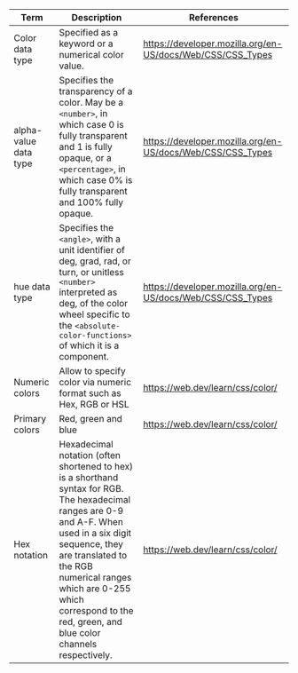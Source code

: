 | Term | Description | References |
| ---- | ----------- | ---------- |
| Color data type | Specified as a keyword or a numerical color value. | https://developer.mozilla.org/en-US/docs/Web/CSS/CSS_Types |
| alpha-value data type | Specifies the transparency of a color. May be a `<number>`, in which case 0 is fully transparent and 1 is fully opaque, or a `<percentage>`, in which case 0% is fully transparent and 100% fully opaque. | https://developer.mozilla.org/en-US/docs/Web/CSS/CSS_Types |
| hue data type | Specifies the `<angle>`, with a unit identifier of deg, grad, rad, or turn, or unitless `<number>` interpreted as deg, of the color wheel specific to the `<absolute-color-functions>` of which it is a component. | https://developer.mozilla.org/en-US/docs/Web/CSS/CSS_Types |
| Numeric colors | Allow to specify color via numeric format such as Hex, RGB or HSL | https://web.dev/learn/css/color/ |
| Primary colors | Red, green and blue | https://web.dev/learn/css/color/ |
| Hex notation | Hexadecimal notation (often shortened to hex) is a shorthand syntax for RGB. The hexadecimal ranges are 0-9 and A-F. When used in a six digit sequence, they are translated to the RGB numerical ranges which are 0-255 which correspond to the red, green, and blue color channels respectively. | https://web.dev/learn/css/color/ |
